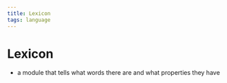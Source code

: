 ```yaml
---
title: Lexicon
tags: language
---
```


# Lexicon
- a module that tells what words there are and what properties they have 






























































